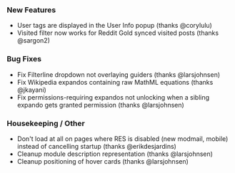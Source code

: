 
### New Features

- User tags are displayed in the User Info popup (thanks @corylulu)
- Visited filter now works for Reddit Gold synced visited posts (thanks @sargon2)

### Bug Fixes

- Fix Filterline dropdown not overlaying guiders (thanks @larsjohnsen)
- Fix Wikipedia expandos containing raw MathML equations (thanks @jkayani)
- Fix permissions-requiring expandos not unlocking when a sibling expando gets granted permission (thanks @larsjohnsen)

### Housekeeping / Other

- Don't load at all on pages where RES is disabled (new modmail, mobile) instead of cancelling startup (thanks @erikdesjardins)
- Cleanup module description representation (thanks @larsjohnsen)
- Cleanup positioning of hover cards (thanks @larsjohnsen)
